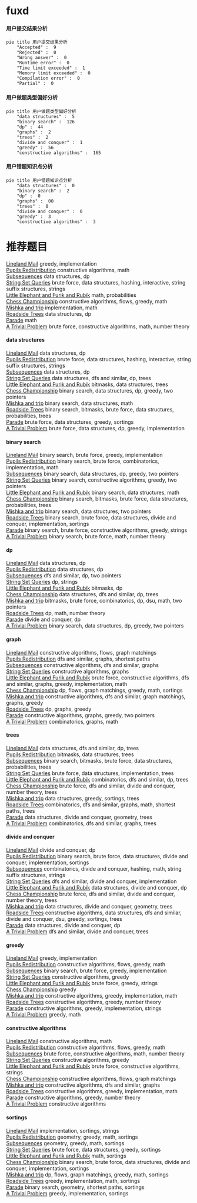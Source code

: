 # fuxd
<!-- tabs:start -->
#### **用户提交结果分析**

```mermaid
pie title 用户提交结果分析
    "Accepted" :  9
    "Rejected" :  0
    "Wrong answer" :  0
    "Runtime error" :  0
    "Time limit exceeded" :  1
    "Memory limit exceeded" :  0
    "Compilation error" :  0
    "Partial" :  0
```
#### **用户做题类型偏好分析**

```mermaid
pie title 用户做题类型偏好分析
    "data structures" :  5
    "binary search" :  126
    "dp" :  44
    "graphs" :  2
    "trees" :  2
    "divide and conquer" :  1
    "greedy" :  56
    "constructive algorithms" :  165
```
#### **用户错题知识点分析**

```mermaid
pie title 用户错题知识点分析
    "data structures" :  0
    "binary search" :  2
    "dp" :  0
    "graphs" :  00
    "trees" :  0
    "divide and conquer" :  0
    "greedy" :  3
    "constructive algorithms" :  3
```
<!-- tabs:end -->
# 推荐题目
[Lineland Mail](http://codeforces.com/problemset/problem/567/A)		greedy,
                        implementation		  
[Pupils Redistribution](http://codeforces.com/problemset/problem/779/A)		constructive algorithms,
                        math		  
[Subsequences](http://codeforces.com/problemset/problem/597/C)		data structures,
                        dp		  
[String Set Queries](http://codeforces.com/problemset/problem/710/F)		brute force,
                        data structures,
                        hashing,
                        interactive,
                        string suffix structures,
                        strings		  
[Little Elephant and Furik and Rubik](http://codeforces.com/problemset/problem/204/C)		math,
                        probabilities		  
[Chess Championship](http://codeforces.com/problemset/problem/736/E)		constructive algorithms,
                        flows,
                        greedy,
                        math		  
[Mishka and trip](http://codeforces.com/problemset/problem/703/B)		implementation,
                        math		  
[Roadside Trees](http://codeforces.com/problemset/problem/264/E)		data structures,
                        dp		  
[Parade](http://codeforces.com/problemset/problem/733/B)		math		  
[A Trivial Problem](http://codeforces.com/problemset/problem/633/B)		brute force,
                        constructive algorithms,
                        math,
                        number theory		  
<!-- tabs:start -->
#### **data structures**
[Lineland Mail](http://codeforces.com/problemset/problem/597/C)		data structures,
                        dp		  
[Pupils Redistribution](http://codeforces.com/problemset/problem/710/F)		brute force,
                        data structures,
                        hashing,
                        interactive,
                        string suffix structures,
                        strings		  
[Subsequences](http://codeforces.com/problemset/problem/264/E)		data structures,
                        dp		  
[String Set Queries](https://codeforces.com/contest/686/problem/D)		data structures,
                        dfs and similar,
                        dp,
                        trees		  
[Little Elephant and Furik and Rubik](http://codeforces.com/problemset/problem/817/E)		bitmasks,
                        data structures,
                        trees		  
[Chess Championship](http://codeforces.com/problemset/problem/1492/C)		binary search,
                        data structures,
                        dp,
                        greedy,
                        two pointers		  
[Mishka and trip](http://codeforces.com/problemset/problem/1490/G)		binary search,
                        data structures,
                        math		  
[Roadside Trees](http://codeforces.com/problemset/problem/1479/D)		binary search,
                        bitmasks,
                        brute force,
                        data structures,
                        probabilities,
                        trees		  
[Parade](http://codeforces.com/problemset/problem/1497/A)		brute force,
                        data structures,
                        greedy,
                        sortings		  
[A Trivial Problem](http://codeforces.com/problemset/problem/1491/C)		brute force,
                        data structures,
                        dp,
                        greedy,
                        implementation		  
#### **binary search**
[Lineland Mail](http://codeforces.com/problemset/problem/490/E)		binary search,
                        brute force,
                        greedy,
                        implementation		  
[Pupils Redistribution](http://codeforces.com/problemset/problem/1328/B)		binary search,
                        brute force,
                        combinatorics,
                        implementation,
                        math		  
[Subsequences](http://codeforces.com/problemset/problem/1492/C)		binary search,
                        data structures,
                        dp,
                        greedy,
                        two pointers		  
[String Set Queries](http://codeforces.com/problemset/problem/1463/D)		binary search,
                        constructive algorithms,
                        greedy,
                        two pointers		  
[Little Elephant and Furik and Rubik](http://codeforces.com/problemset/problem/1490/G)		binary search,
                        data structures,
                        math		  
[Chess Championship](http://codeforces.com/problemset/problem/1479/D)		binary search,
                        bitmasks,
                        brute force,
                        data structures,
                        probabilities,
                        trees		  
[Mishka and trip](http://codeforces.com/problemset/problem/1436/E)		binary search,
                        data structures,
                        two pointers		  
[Roadside Trees](http://codeforces.com/problemset/problem/1461/D)		binary search,
                        brute force,
                        data structures,
                        divide and conquer,
                        implementation,
                        sortings		  
[Parade](http://codeforces.com/problemset/problem/1493/C)		binary search,
                        brute force,
                        constructive algorithms,
                        greedy,
                        strings		  
[A Trivial Problem](http://codeforces.com/problemset/problem/1487/D)		binary search,
                        brute force,
                        math,
                        number theory		  
#### **dp**
[Lineland Mail](http://codeforces.com/problemset/problem/597/C)		data structures,
                        dp		  
[Pupils Redistribution](http://codeforces.com/problemset/problem/264/E)		data structures,
                        dp		  
[Subsequences](http://codeforces.com/problemset/problem/505/C)		dfs and similar,
                        dp,
                        two pointers		  
[String Set Queries](https://codeforces.com/contest/477/problem/C)		dp,
                        strings		  
[Little Elephant and Furik and Rubik](http://codeforces.com/problemset/problem/1168/C)		bitmasks,
                        dp		  
[Chess Championship](https://codeforces.com/contest/686/problem/D)		data structures,
                        dfs and similar,
                        dp,
                        trees		  
[Mishka and trip](http://codeforces.com/problemset/problem/1400/G)		bitmasks,
                        brute force,
                        combinatorics,
                        dp,
                        dsu,
                        math,
                        two pointers		  
[Roadside Trees](http://codeforces.com/problemset/problem/1510/D)		dp,
                        math,
                        number theory		  
[Parade](http://codeforces.com/problemset/problem/868/F)		divide and conquer,
                        dp		  
[A Trivial Problem](http://codeforces.com/problemset/problem/1492/C)		binary search,
                        data structures,
                        dp,
                        greedy,
                        two pointers		  
#### **graph**
[Lineland Mail](http://codeforces.com/problemset/problem/1264/E)		constructive algorithms,
                        flows,
                        graph matchings		  
[Pupils Redistribution](http://codeforces.com/problemset/problem/598/D)		dfs and similar,
                        graphs,
                        shortest paths		  
[Subsequences](http://codeforces.com/problemset/problem/741/C)		constructive algorithms,
                        dfs and similar,
                        graphs		  
[String Set Queries](http://codeforces.com/problemset/problem/1242/E)		constructive algorithms,
                        graphs		  
[Little Elephant and Furik and Rubik](http://codeforces.com/problemset/problem/1487/C)		brute force,
                        constructive algorithms,
                        dfs and similar,
                        graphs,
                        greedy,
                        implementation,
                        math		  
[Chess Championship](http://codeforces.com/problemset/problem/1437/C)		dp,
                        flows,
                        graph matchings,
                        greedy,
                        math,
                        sortings		  
[Mishka and trip](http://codeforces.com/problemset/problem/1470/D)		constructive algorithms,
                        dfs and similar,
                        graph matchings,
                        graphs,
                        greedy		  
[Roadside Trees](http://codeforces.com/problemset/problem/1476/C)		dp,
                        graphs,
                        greedy		  
[Parade](http://codeforces.com/problemset/problem/1304/D)		constructive algorithms,
                        graphs,
                        greedy,
                        two pointers		  
[A Trivial Problem](http://codeforces.com/problemset/problem/1475/C)		combinatorics,
                        graphs,
                        math		  
#### **trees**
[Lineland Mail](https://codeforces.com/contest/686/problem/D)		data structures,
                        dfs and similar,
                        dp,
                        trees		  
[Pupils Redistribution](http://codeforces.com/problemset/problem/817/E)		bitmasks,
                        data structures,
                        trees		  
[Subsequences](http://codeforces.com/problemset/problem/1479/D)		binary search,
                        bitmasks,
                        brute force,
                        data structures,
                        probabilities,
                        trees		  
[String Set Queries](http://codeforces.com/problemset/problem/1511/C)		brute force,
                        data structures,
                        implementation,
                        trees		  
[Little Elephant and Furik and Rubik](http://codeforces.com/problemset/problem/1499/F)		combinatorics,
                        dfs and similar,
                        dp,
                        trees		  
[Chess Championship](http://codeforces.com/problemset/problem/1491/E)		brute force,
                        dfs and similar,
                        divide and conquer,
                        number theory,
                        trees		  
[Mishka and trip](http://codeforces.com/problemset/problem/1466/D)		data structures,
                        greedy,
                        sortings,
                        trees		  
[Roadside Trees](http://codeforces.com/problemset/problem/1495/D)		combinatorics,
                        dfs and similar,
                        graphs,
                        math,
                        shortest paths,
                        trees		  
[Parade](http://codeforces.com/problemset/problem/1303/G)		data structures,
                        divide and conquer,
                        geometry,
                        trees		  
[A Trivial Problem](http://codeforces.com/problemset/problem/1454/E)		combinatorics,
                        dfs and similar,
                        graphs,
                        trees		  
#### **divide and conquer**
[Lineland Mail](http://codeforces.com/problemset/problem/868/F)		divide and conquer,
                        dp		  
[Pupils Redistribution](http://codeforces.com/problemset/problem/1461/D)		binary search,
                        brute force,
                        data structures,
                        divide and conquer,
                        implementation,
                        sortings		  
[Subsequences](http://codeforces.com/problemset/problem/1466/G)		combinatorics,
                        divide and conquer,
                        hashing,
                        math,
                        string suffix structures,
                        strings		  
[String Set Queries](http://codeforces.com/problemset/problem/1490/D)		dfs and similar,
                        divide and conquer,
                        implementation		  
[Little Elephant and Furik and Rubik](https://codeforces.com/contest/1483/problem/C)		data structures,
                        divide and conquer,
                        dp		  
[Chess Championship](http://codeforces.com/problemset/problem/1491/E)		brute force,
                        dfs and similar,
                        divide and conquer,
                        number theory,
                        trees		  
[Mishka and trip](http://codeforces.com/problemset/problem/1303/G)		data structures,
                        divide and conquer,
                        geometry,
                        trees		  
[Roadside Trees](http://codeforces.com/problemset/problem/1494/D)		constructive algorithms,
                        data structures,
                        dfs and similar,
                        divide and conquer,
                        dsu,
                        greedy,
                        sortings,
                        trees		  
[Parade](http://codeforces.com/problemset/problem/1482/E)		data structures,
                        divide and conquer,
                        dp		  
[A Trivial Problem](http://codeforces.com/problemset/problem/566/C)		dfs and similar,
                        divide and conquer,
                        trees		  
#### **greedy**
[Lineland Mail](http://codeforces.com/problemset/problem/567/A)		greedy,
                        implementation		  
[Pupils Redistribution](http://codeforces.com/problemset/problem/736/E)		constructive algorithms,
                        flows,
                        greedy,
                        math		  
[Subsequences](http://codeforces.com/problemset/problem/490/E)		binary search,
                        brute force,
                        greedy,
                        implementation		  
[String Set Queries](https://codeforces.com/contest/1068/problem/F)		constructive algorithms,
                        greedy		  
[Little Elephant and Furik and Rubik](http://codeforces.com/problemset/problem/1204/D1)		brute force,
                        greedy,
                        strings		  
[Chess Championship](http://codeforces.com/problemset/problem/870/B)		greedy		  
[Mishka and trip](http://codeforces.com/problemset/problem/550/E)		constructive algorithms,
                        greedy,
                        implementation,
                        math		  
[Roadside Trees](https://codeforces.com/contest/1397/problem/C)		constructive algorithms,
                        greedy,
                        number theory		  
[Parade](https://codeforces.com/contest/1269/problem/C)		constructive algorithms,
                        greedy,
                        implementation,
                        strings		  
[A Trivial Problem](http://codeforces.com/problemset/problem/1393/A)		greedy,
                        math		  
#### **constructive algorithms**
[Lineland Mail](http://codeforces.com/problemset/problem/779/A)		constructive algorithms,
                        math		  
[Pupils Redistribution](http://codeforces.com/problemset/problem/736/E)		constructive algorithms,
                        flows,
                        greedy,
                        math		  
[Subsequences](http://codeforces.com/problemset/problem/633/B)		brute force,
                        constructive algorithms,
                        math,
                        number theory		  
[String Set Queries](https://codeforces.com/contest/1068/problem/F)		constructive algorithms,
                        greedy		  
[Little Elephant and Furik and Rubik](http://codeforces.com/problemset/problem/670/F)		brute force,
                        constructive algorithms,
                        strings		  
[Chess Championship](http://codeforces.com/problemset/problem/1264/E)		constructive algorithms,
                        flows,
                        graph matchings		  
[Mishka and trip](http://codeforces.com/problemset/problem/741/C)		constructive algorithms,
                        dfs and similar,
                        graphs		  
[Roadside Trees](http://codeforces.com/problemset/problem/550/E)		constructive algorithms,
                        greedy,
                        implementation,
                        math		  
[Parade](https://codeforces.com/contest/1397/problem/C)		constructive algorithms,
                        greedy,
                        number theory		  
[A Trivial Problem](http://codeforces.com/problemset/problem/622/D)		constructive algorithms		  
#### **sortings**
[Lineland Mail](http://codeforces.com/problemset/problem/1220/A)		implementation,
                        sortings,
                        strings		  
[Pupils Redistribution](https://codeforces.com/contest/1496/problem/C)		geometry,
                        greedy,
                        math,
                        sortings		  
[Subsequences](http://codeforces.com/problemset/problem/1495/A)		geometry,
                        greedy,
                        math,
                        sortings		  
[String Set Queries](http://codeforces.com/problemset/problem/1497/A)		brute force,
                        data structures,
                        greedy,
                        sortings		  
[Little Elephant and Furik and Rubik](http://codeforces.com/problemset/problem/1427/A)		math,
                        sortings		  
[Chess Championship](http://codeforces.com/problemset/problem/1461/D)		binary search,
                        brute force,
                        data structures,
                        divide and conquer,
                        implementation,
                        sortings		  
[Mishka and trip](http://codeforces.com/problemset/problem/1437/C)		dp,
                        flows,
                        graph matchings,
                        greedy,
                        math,
                        sortings		  
[Roadside Trees](http://codeforces.com/problemset/problem/1473/A)		greedy,
                        implementation,
                        math,
                        sortings		  
[Parade](http://codeforces.com/problemset/problem/1486/B)		binary search,
                        geometry,
                        shortest paths,
                        sortings		  
[A Trivial Problem](http://codeforces.com/problemset/problem/1480/B)		greedy,
                        implementation,
                        sortings		  
<!-- tabs:end -->
